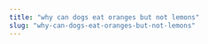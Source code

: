 ```yaml
---
title: "why can dogs eat oranges but not lemons"
slug: "why-can-dogs-eat-oranges-but-not-lemons"
---
```



